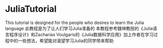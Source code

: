 # JuliaTutorial
This tutorial is designed for the people who desires to learn the Julia language
此教程是为了让人们学习Julia准备的
本教程参考魏坤教授的《Julia语言程序设计》和Zacharias Voulgaris的《Julia数据科学应用》加上作者在学习过程中的一些想法，希望能对渴望学习Julia的同学带来帮助
